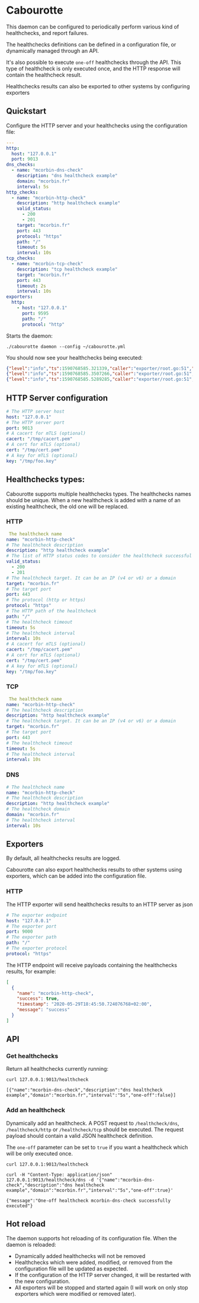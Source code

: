 # Cabourotte

This daemon can be configured to periodically perform various kind of healthchecks, and report failures.

The healthchecks definitions can be defined in a configuration file, or dynamically managed through an API.

It's also possible to execute `one-off` healthchecks through the API. This type of healthcheck is only executed once, and the HTTP response will contain the healthcheck result.

Healthchecks results can also be exported to other systems by configuring exporters

## Quickstart

Configure the HTTP server and your healthchecks using the configuration file:

```yaml
---
http:
  host: "127.0.0.1"
  port: 9013
dns_checks:
  - name: "mcorbin-dns-check"
    description: "dns healthcheck example"
    domain: "mcorbin.fr"
    interval: 5s
http_checks:
  - name: "mcorbin-http-check"
    description: "http healthcheck example"
    valid_status:
      - 200
      - 201
    target: "mcorbin.fr"
    port: 443
    protocol: "https"
    path: "/"
    timeout: 5s
    interval: 10s
tcp_checks:
  - name: "mcorbin-tcp-check"
    description: "tcp healthcheck example"
    target: "mcorbin.fr"
    port: 443
    timeout: 2s
    interval: 10s
exporters:
  http:
    - host: "127.0.0.1"
      port: 9595
      path: "/"
      protocol: "http"
```

Starts the daemon:

```shell
./cabourotte daemon --config ~/cabourotte.yml
```

You should now see your healthchecks being executed:

```json
{"level":"info","ts":1590768585.321339,"caller":"exporter/root.go:51","msg":"Healthcheck successful","name":"mcorbin-dns-check","date":"2020-05-29 18:09:45.321302373 +0200 CEST m=+10.312898322"}
{"level":"info","ts":1590768585.3507266,"caller":"exporter/root.go:51","msg":"Healthcheck successful","name":"mcorbin-tcp-check","date":"2020-05-29 18:09:45.350692848 +0200 CEST m=+10.342288814"}
{"level":"info","ts":1590768585.5289285,"caller":"exporter/root.go:51","msg":"Healthcheck successful","name":"mcorbin-http-check","date":"2020-05-29 18:09:45.528896364 +0200 CEST m=+10.520492364"}
```

## HTTP Server configuration

```yaml
# The HTTP server host
host: "127.0.0.1"
# The HTTP server port
port: 9013
# A cacert for mTLS (optional)
cacert: "/tmp/cacert.pem"
# A cert for mTLS (optional)
cert: "/tmp/cert.pem"
# A key for mTLS (optional)
key: "/tmp/foo.key"
```

## Healthchecks types:

Cabourotte supports multiple healthchecks types. The healthchecks names should be unique. When a new healthcheck is added with a name of an existing healthcheck, the old one will be replaced.

### HTTP

```yaml
 The healthcheck name
name: "mcorbin-http-check"
# The healthcheck description
description: "http healthcheck example"
# The list of HTTP status codes to consider the healthcheck successful
valid_status:
  - 200
  - 201
# The healthcheck target. It can be an IP (v4 or v6) or a domain
target: "mcorbin.fr"
# The target port
port: 443
# The protocol (http or https)
protocol: "https"
# The HTTP path of the healthcheck
path: "/"
# The healthcheck timeout
timeout: 5s
# The healthcheck interval
interval: 10s
# A cacert for mTLS (optional)
cacert: "/tmp/cacert.pem"
# A cert for mTLS (optional)
cert: "/tmp/cert.pem"
# A key for mTLS (optional)
key: "/tmp/foo.key"
```

### TCP

```yaml
 The healthcheck name
name: "mcorbin-http-check"
# The healthcheck description
description: "http healthcheck example"
# The healthcheck target. It can be an IP (v4 or v6) or a domain
target: "mcorbin.fr"
# The target port
port: 443
# The healthcheck timeout
timeout: 5s
# The healthcheck interval
interval: 10s
```

### DNS

```yaml
# The healthcheck name
name: "mcorbin-http-check"
# The healthcheck description
description: "http healthcheck example"
# The healthcheck domain
domain: "mcorbin.fr"
# The healthcheck interval
interval: 10s
```

## Exporters

By default, all healthchecks results are logged.

Cabourotte can also export healthchecks results to other systems using exporters, which can be added into the configuration file.

### HTTP

The HTTP exporter will send healthchecks results to an HTTP server as json

```yaml
# The exporter endpoint
host: "127.0.0.1"
# The exporter port
port: 9000
# The exporter path
path: "/"
# The exporter protocol
protocol: "https"
```

The HTTP endpoint will receive payloads containing the healthchecks results, for example:

```json
[
  {
    "name": "mcorbin-http-check",
    "success": true,
    "timestamp": "2020-05-29T18:45:50.724076768+02:00",
    "message": "success"
  }
]
```

## API

### Get healthchecks

Return all healthchecks currently running:

```
curl 127.0.0.1:9013/healthcheck

[{"name":"mcorbin-dns-check","description":"dns healthcheck example","domain":"mcorbin.fr","interval":"5s","one-off":false}]
```

### Add an healthcheck

Dynamically add an healthcheck. A POST request to `/healthcheck/dns`, `/healthcheck/http` or `/healthcheck/tcp` should be executed. The request payload should contain a valid JSON healthcheck definition.

The `one-off` parameter can be set to `true` if you want a healthcheck which will be only executed once.

```
curl 127.0.0.1:9013/healthcheck

curl -H "Content-Type: application/json" 127.0.0.1:9013/healthcheck/dns -d '{"name":"mcorbin-dns-check","description":"dns healthcheck example","domain":"mcorbin.fr","interval":"5s","one-off":true}'

{"message":"One-off healthcheck mcorbin-dns-check successfully executed"}

```

## Hot reload

The daemon supports hot reloading of its configuration file. When the daemon is reloaded:

- Dynamically added healthchecks will not be removed
- Healthchecks which were added, modified, or removed from the configuration file will be updated as expected.
- If the configuration of the HTTP server changed, it will be restarted with the new configuration.
- All exporters will be stopped and started again (I will work on only stop exporters which were modified or removed later).
